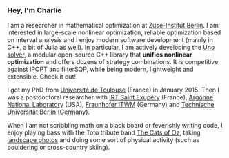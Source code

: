 ### Hey, I'm Charlie

I am a researcher in mathematical optimization at [Zuse-Institut Berlin](https://www.zib.de/). I am interested in large-scale nonlinear optimization, reliable optimization based on interval analysis and I enjoy modern software development (mainly in C++, a bit of Julia as well). In particular, I am actively developing the [Uno solver](https://github.com/cvanaret/Uno), a modular open-source C++ library that **unifies nonlinear optimization** and offers dozens of strategy combinations. It is competitive against IPOPT and filterSQP, while being modern, lightweight and extensible. Check it out!

I got my PhD from [Université de Toulouse](https://www.univ-toulouse.fr/) (France) in January 2015. Then I was a postdoctoral researcher with [IRT Saint Exupéry](https://www.irt-saintexupery.com) (France), [Argonne National Laboratory](https://www.anl.gov/) (USA), [Fraunhofer ITWM](https://www.itwm.fraunhofer.de/) (Germany) and [Technische Universität Berlin](https://www.tu.berlin/) (Germany).

When I am not scribbling math on a black board or feverishly writing code, I enjoy playing bass with the Toto tribute band [The Cats of Oz](https://www.facebook.com/thecatsofoz), taking [landscape photos](https://www.instagram.com/charlievanaret_photo/) and doing some sort of physical activity (such as bouldering or cross-country skiing).
